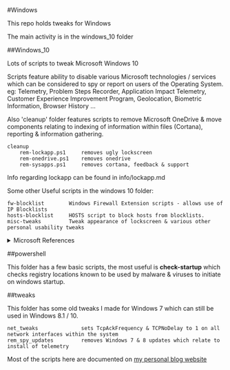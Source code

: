 #Windows

This repo holds tweaks for Windows

The main activity is in the windows_10 folder

##Windows_10

Lots of scripts to tweak Microsoft Windows 10

Scripts feature ability to disable various Microsoft technologies / services which can be considered to spy or report on users of the Operating System. eg: Telemetry, Problem Steps Recorder, Application Impact Telemetry, Customer Experience Improvement Program, Geolocation, Biometric Information, Browser History ...

Also 'cleanup' folder features scripts to remove Microsoft OneDrive & move components relating to indexing of information within files (Cortana), reporting & information gathering.

    cleanup
        rem-lockapp.ps1     removes ugly lockscreen
        rem-onedrive.ps1    removes onedrive
        rem-sysapps.ps1     removes cortana, feedback & support

Info regarding lockapp can be found in info/lockapp.md

Some other Useful scripts in the windows 10 folder:

    fw-blocklist        Windows Firewall Extension scripts - allows use of IP Blocklists
    hosts-blocklist     HOSTS script to block hosts from blocklists.
    misc-tweaks         Tweak appearance of lockscreen & various other personal usability tweaks

<details>
  <summary>Microsoft References</summary>
[Configure Windows telemetry in your organization](https://technet.microsoft.com/en-us/itpro/windows/manage/configure-windows-telemetry-in-your-organization)

[Manage connections from Windows operating system components to Microsoft services](https://technet.microsoft.com/en-us/itpro/windows/manage/manage-connections-from-windows-operating-system-components-to-microsoft-services#bkmk-priv-feedback)
</details>

##powershell

This folder has a few basic scripts, the most useful is **check-startup** which checks registry locations known to be used by malware & viruses to initiate on windows startup.

##tweaks

This folder has some old tweaks I made for Windows 7 which can still be used in Windows 8.1 / 10.

    net_tweaks              sets TcpAckFrequency & TCPNoDelay to 1 on all network interfaces within the system
    rem_spy_updates         removes Windows 7 & 8 updates which relate to install of telemetry

Most of the scripts here are documented on [my personal blog website](https://equk.co.uk/)
